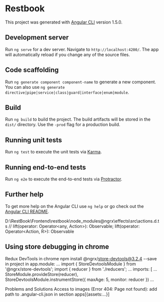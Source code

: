 # Restbook

This project was generated with [Angular CLI](https://github.com/angular/angular-cli) version 1.5.0.

## Development server

Run `ng serve` for a dev server. Navigate to `http://localhost:4200/`. The app will automatically reload if you change any of the source files.

## Code scaffolding

Run `ng generate component component-name` to generate a new component. You can also use `ng generate directive|pipe|service|class|guard|interface|enum|module`.

## Build

Run `ng build` to build the project. The build artifacts will be stored in the `dist/` directory. Use the `-prod` flag for a production build.

## Running unit tests

Run `ng test` to execute the unit tests via [Karma](https://karma-runner.github.io).

## Running end-to-end tests

Run `ng e2e` to execute the end-to-end tests via [Protractor](http://www.protractortest.org/).

## Further help

To get more help on the Angular CLI use `ng help` or go check out the [Angular CLI README](https://github.com/angular/angular-cli/blob/master/README.md).

D:\RestBook\Frontend\restbook\node_modules\@ngrx\effects\src\actions.d.ts
    // lift(operator: Operator<any, Action>): Observable<Action>;
    lift<R>(operator: Operator<Action, R>): Observable<R>

## Using store debugging in chrome
Redux DevTools in chrome 
npm install @ngrx/store-devtools@3.2.4 --save in project
in app.module:
...
import { StoreDevtoolsModule } from '@ngrx/store-devtools';
import { reducer } from './reducers';
...
  imports: [
    ...
    StoreModule.provideStore(reducer),
    StoreDevtoolsModule.instrumentStore({
      maxAge: 5,
      monitor: reducer
    })
    ...
    
Problems and Solutions
Access to images (Error 404: Page not found):
  add path to .angular-cli.json in section apps[{assets:...}]
